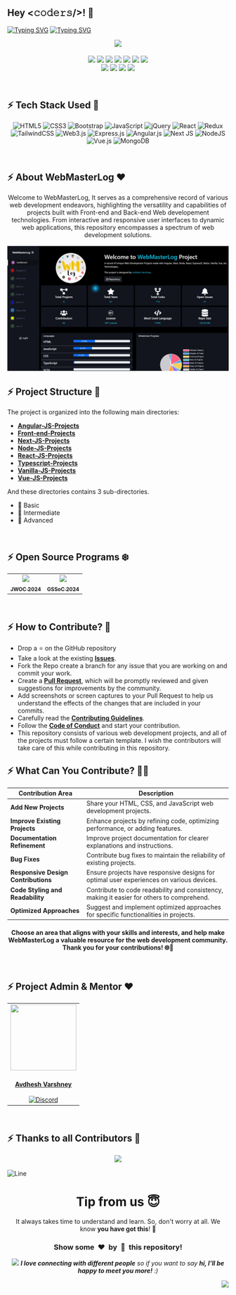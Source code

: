 <h2>Hey <𝚌𝚘𝚍𝚎𝚛𝚜/>! 👋</h2>

[![Typing SVG](https://readme-typing-svg.herokuapp.com?font=Fira+Code&size=60&pause=1000&center=true&vCenter=true&multiline=true&width=1000&height=100&lines=Web+Master+Log)](https://git.io/typing-svg)
[![Typing SVG](https://readme-typing-svg.demolab.com?font=Comfortaa&size=90&pause=400&color=18b8d0&center=true&vCenter=true&width=2000&height=200&lines=HTML;CSS;SCSS;BOOTSTRAP;TAILWINDCSS;JAVASCRIPT;j-QUERY;REACT;REDUX;EXPRESS;ANGULAR+JS;VUE+JS;NEXT+JS;NODE+JS;TYPESCRIPT;MONGO+DB)](https://git.io/typing-svg)

<div align="center">
 <p>
  <a href="https://www.buymeacoffee.com/avdheshvarshney">
    <img src="https://img.shields.io/badge/Buy%20Me%20a%20Coffee-ffdd00?style=for-the-badge&logo=buy-me-a-coffee&logoColor=black" />
  </a><br /><br />
  <img src="https://img.shields.io/github/repo-size/Avdhesh-Varshney/WebMasterLog" />
  <img src="https://img.shields.io/github/contributors/Avdhesh-Varshney/WebMasterLog" />
  <img src="https://img.shields.io/github/languages/count/Avdhesh-Varshney/WebMasterLog" />
  <img src="https://img.shields.io/github/stars/Avdhesh-Varshney/WebMasterLog" />
  <img src="https://img.shields.io/github/forks/Avdhesh-Varshney/WebMasterLog" />
  <img src="https://img.shields.io/github/last-commit/Avdhesh-Varshney/WebMasterLog" />
  <img src="https://img.shields.io/github/license/Avdhesh-Varshney/WebMasterLog" />
  <br />
  <img src="https://img.shields.io/github/issues-raw/Avdhesh-Varshney/WebMasterLog" />
  <img src="https://img.shields.io/github/issues-closed-raw/Avdhesh-Varshney/WebMasterLog" />
  <img src="https://img.shields.io/github/issues-pr-raw/Avdhesh-Varshney/WebMasterLog" />
  <img src="https://img.shields.io/github/issues-pr-closed-raw/Avdhesh-Varshney/WebMasterLog" />
 </p>
</div>
<br />

<!-- ------------TECH STACK USED---------------------- -->
## :zap: Tech Stack Used 🎉

<div align ="center">
  
  ![HTML5](https://img.shields.io/badge/html5-%23E34F26.svg?style=for-the-badge&logo=html5&logoColor=white)
  ![CSS3](https://img.shields.io/badge/css3-%231572B6.svg?style=for-the-badge&logo=css3&logoColor=white)
  ![Bootstrap](https://img.shields.io/badge/bootstrap-%238511FA.svg?style=for-the-badge&logo=bootstrap&logoColor=white)
  ![JavaScript](https://img.shields.io/badge/javascript-%23323330.svg?style=for-the-badge&logo=javascript&logoColor=%23F7DF1E)
  ![jQuery](https://img.shields.io/badge/jquery-%230769AD.svg?style=for-the-badge&logo=jquery&logoColor=white)
  ![React](https://img.shields.io/badge/react-%2320232a.svg?style=for-the-badge&logo=react&logoColor=%2361DAFB)
  ![Redux](https://img.shields.io/badge/redux-%23593d88.svg?style=for-the-badge&logo=redux&logoColor=white)
  ![TailwindCSS](https://img.shields.io/badge/tailwindcss-%2338B2AC.svg?style=for-the-badge&logo=tailwind-css&logoColor=white)
  ![Web3.js](https://img.shields.io/badge/web3.js-F16822?style=for-the-badge&logo=web3.js&logoColor=white)
  ![Express.js](https://img.shields.io/badge/express.js-%23404d59.svg?style=for-the-badge&logo=express&logoColor=%2361DAFB)
  ![Angular.js](https://img.shields.io/badge/angular.js-%23E23237.svg?style=for-the-badge&logo=angularjs&logoColor=white)
  ![Next JS](https://img.shields.io/badge/Next-black?style=for-the-badge&logo=next.js&logoColor=white)
  ![NodeJS](https://img.shields.io/badge/node.js-6DA55F?style=for-the-badge&logo=node.js&logoColor=white)
  ![Vue.js](https://img.shields.io/badge/vuejs-%2335495e.svg?style=for-the-badge&logo=vuedotjs&logoColor=%234FC08D)
  ![MongoDB](https://img.shields.io/badge/MongoDB-%234ea94b.svg?style=for-the-badge&logo=mongodb&logoColor=white)
</div>
<br />

<!-- -------------------ABOUT SECTION---------------------- -->
## :zap: About WebMasterLog ❤️

<div align="center">
  Welcome to WebMasterLog, It serves as a comprehensive record of various web development endeavors, highlighting the versatility and capabilities of projects built with Front-end and Back-end Web developement technologies. From interactive and responsive user interfaces to dynamic web applications, this repository encompasses a spectrum of web development solutions.
</div>
<br />

<a href="https://avdhesh-portfolio.vercel.app/projects/web-master-log">
  <img src="./public/cover-page.jpeg" />
</a>
<br />

<!-- -------------Structure of the Project------------ -->
## :zap: Project Structure 📜

The project is organized into the following main directories:

- [**Angular-JS-Projects**](./Angular-JS-Projects/README.md)
- [**Front-end-Projects**](./Front-end-Projects/README.md)
- [**Next-JS-Projects**](./Next-JS-Projects/README.md)
- [**Node-JS-Projects**](./Node-JS-Projects/README.md)
- [**React-JS-Projects**](./React-JS-Projects/README.md)
- [**Typescript-Projects**](./Typescript-Projects/README.md)
- [**Vanilla-JS-Projects**](./Vanilla-JS-Projects/README.md)
- [**Vue-JS-Projects**](./Vue-JS-Projects/README.md)

And these directories contains 3 sub-directories.

- 🌱 Basic
- 🚀 Intermediate
- 🌟 Advanced

<br />

<!-- --------------------OPEN SOURCE PROGRAMS PARTICIPATIONS------------------------ -->
## :zap: Open Source Programs ❄️

<table>
<tr>

  <td align="center">
   <a href="https://www.jwoc.tech/">
    <img src="https://github.com/Avdhesh-Varshney/WebMasterLog/assets/114330097/9a1577ad-a9b7-4e55-8be6-633e78a0b7ef" height=100px /><br />
    <sub><b>JWOC 2024</b></sub>
   </a>
 </td>
  <td align="center">
   <a href="https://gssoc.girlscript.tech/">
    <img src="https://github.com/Avdhesh-Varshney/WebMasterLog/assets/114330097/170d7ab8-ff9b-44ec-9ac1-45ef72c82c55" height=100px /><br />
    <sub><b>GSSoC 2024</b></sub>
   </a>
 </td>
 
</tr>
</table>
<br />

<!-- -------------------HOW YOU CAN CONTRIBUTE------------------------ -->
## :zap: How to Contribute? 🤔

- Drop a ⭐ on the GitHub repository
- Take a look at the existing [**Issues**](https://github.com/Avdhesh-Varshney/WebMasterLog/issues). 
- Fork the Repo create a branch for any issue that you are working on and commit your work.
- Create a [**Pull Request**](https://github.com/Avdhesh-Varshney/WebMasterLog/pulls), which will be promptly reviewed and given suggestions for improvements by the community.
- Add screenshots or screen captures to your Pull Request to help us understand the effects of the changes that are included in your commits.
- Carefully read the [**Contributing Guidelines**](https://github.com/Avdhesh-Varshney/WebMasterLog/blob/main/CONTRIBUTING.md).
- Follow the [**Code of Conduct**](https://github.com/Avdhesh-Varshney/WebMasterLog/blob/main/CODE_OF_CONDUCT.md) and start your contribution.
- This repository consists of various web development projects, and all of the projects must follow a certain template. I wish the contributors will take care of this while contributing in this repository.

<!-- ------------------WHAT YOU CAN CONTRIBUTE---------------------- -->
## :zap: What Can You Contribute? 👩‍💻

<div align="center">

| **Contribution Area**               | **Description**                                                                                    |
| ------------------------------------|----------------------------------------------------------------------------------------------------|
| **Add New Projects**                | Share your HTML, CSS, and JavaScript web development projects.                                     |
| **Improve Existing Projects**       | Enhance projects by refining code, optimizing performance, or adding features.                     |
| **Documentation Refinement**        | Improve project documentation for clearer explanations and instructions.                           |
| **Bug Fixes**                       | Contribute bug fixes to maintain the reliability of existing projects.                             |
| **Responsive Design Contributions** | Ensure projects have responsive designs for optimal user experiences on various devices.           |
| **Code Styling and Readability**    | Contribute to code readability and consistency, making it easier for others to comprehend.         |
| **Optimized Approaches**            | Suggest and implement optimized approaches for specific functionalities in projects.               |

#### Choose an area that aligns with your skills and interests, and help make WebMasterLog a valuable resource for the web development community. Thank you for your contributions! 🌐🚀
</div>
<br />

<!-- ----------------PROJECT ADMIN AND MENTOR SECTION------------------ -->
## :zap: Project Admin & Mentor ❤️

<div align="center">

  <table>
    <tr>
      <td align="center">
        <a href="https://github.com/Avdhesh-Varshney">
          <img src="https://avatars.githubusercontent.com/u/114330097?v=4" width=150px height=150px />
        </a></br> 
        <h4 style="color:red;"><a href="https://www.youtube.com/@Code_A2Z">Avdhesh Varshney</a></h4>
        <a href="https://discord.gg/tSqtvHUJzE">
          <img src="https://img.shields.io/badge/Discord-%235865F2.svg?style=for-the-badge&logo=discord&logoColor=white" alt="Discord" />
        </a>
      </td>
    </tr>
  </table>
</div>
<br />

<!-- -----------------PROJECT CONTRIBUTORS SECTION---------------------- -->
## :zap: Thanks to all Contributors 💪

<div align="center">

  <a href="https://github.com/Avdhesh-Varshney/WebMasterLog/graphs/contributors">
    <img src="https://contrib.rocks/image?repo=Avdhesh-Varshney/WebMasterLog&&max=1000" />
  </a>
</div>

![Line](https://github.com/Avdhesh-Varshney/WebMasterLog/assets/114330097/4b78510f-a941-45f8-a9d5-80ed0705e847)

<!-- ------------BOTTOM SECTION---------------------- -->
<div align="center">
  <h1>Tip from us 😇</h1>
  <p>It always takes time to understand and learn. So, don't worry at all. We know <b>you have got this</b>! 💪</p>
  <h3>Show some &nbsp;❤️&nbsp; by &nbsp;🌟&nbsp; this repository!</h3>
  <img src="https://media.giphy.com/media/LnQjpWaON8nhr21vNW/giphy.gif" width="60"> <em><b>I love connecting with different people</b> so if you want to say <b>hi, I'll be happy to meet you more!</b> :)</em>
</div>

<a href="#top"><img src="https://img.shields.io/badge/-Back%20to%20Top-red?style=for-the-badge" align="right"/></a>
